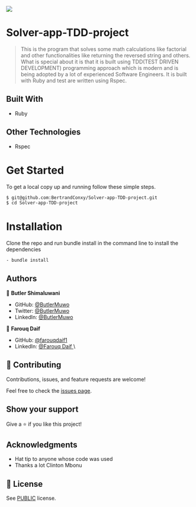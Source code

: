 ![](https://img.shields.io/badge/solver-app-blue)

# Solver-app-TDD-project
> This is the program that solves some math calculations like factorial and other functionalities like returning the reversed string and others. What is special about it is that it is built using TDD(TEST DRIVEN DEVELOPMENT) programming approach which is modern and is being adopted by  a lot of experienced  Software Engineers. It is built with Ruby and test are written using Rspec.

## Built With

- Ruby

## Other Technologies

- Rspec

# Get Started
To get a local copy up and running follow these simple steps.

```bash
$ git@github.com:BertrandConxy/Solver-app-TDD-project.git
$ cd Solver-app-TDD-project

```

# Installation
Clone the repo and run bundle install in the command line to install the dependencies

```bash
- bundle install
```

## Authors

👤 **Butler Shimaluwani**

- GitHub: [@ButlerMuwo](https://github.com/butlermuwo)
- Twitter: [@ButlerMuwo](https://twitter.com/ButlerMuwo)
- LinkedIn: [@ButlerMuwo](https://www.linkedin.com/in/butler-shimaluwani-41a680159/)


👤 **Farouq Daif**

- GitHub: [@farouqdaif1](https://github.com/farouqdaif1)
- LinkedIn: [@Farouq Daif ](https://www.linkedin.com/in/farouqdaif/)\

## 🤝 Contributing

Contributions, issues, and feature requests are welcome!

Feel free to check the [issues page](https://github.com/butlermuwo/TDD-project/issues/).

## Show your support

Give a ⭐️ if you like this project!

## Acknowledgments

- Hat tip to anyone whose code was used
- Thanks a lot Clinton Mbonu

## 📝 License

See [PUBLIC](./LICENSE) license.
